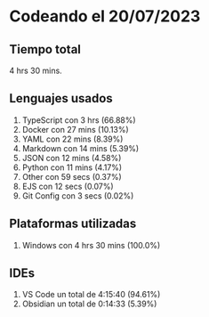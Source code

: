 # Codeando el 20/07/2023

## Tiempo total
4 hrs 30 mins.

## Lenguajes usados
1. TypeScript con 3 hrs (66.88%)
1. Docker con 27 mins (10.13%)
1. YAML con 22 mins (8.39%)
1. Markdown con 14 mins (5.39%)
1. JSON con 12 mins (4.58%)
1. Python con 11 mins (4.17%)
1. Other con 59 secs (0.37%)
1. EJS con 12 secs (0.07%)
1. Git Config con 3 secs (0.02%)

## Plataformas utilizadas
1. Windows con 4 hrs 30 mins (100.0%)

## IDEs
1. VS Code un total de 4:15:40 (94.61%)
1. Obsidian un total de 0:14:33 (5.39%)
